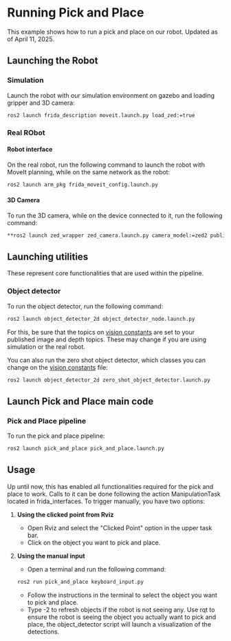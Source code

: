 # Running Pick and Place
This example shows how to run a pick and place on our robot. Updated as of April 11, 2025.

## Launching the Robot

### Simulation
Launch the robot with our simulation environment on gazebo and loading gripper and 3D camera:
```bash
ros2 launch frida_description moveit.launch.py load_zed:=true
```

### Real RObot
#### Robot interface
On the real robot, run the following command to launch the robot with MoveIt planning, while on the same network as the robot:
```bash
ros2 launch arm_pkg frida_moveit_config.launch.py
```
#### 3D Camera
To run the 3D camera, while on the device connected to it, run the following command:
```bash
**ros2 launch zed_wrapper zed_camera.launch.py camera_model:=zed2 publish_tf:=false
```

## Launching utilities
These represent core functionalities that are used within the pipeline.
### Object detector
To run the object detector, run the following command:
```bash
ros2 launch object_detector_2d object_detector_node.launch.py
```
For this, be sure that the topics on [vision constants](../../../../frida_constants/frida_constants/vision_constants.py) are set to your published image and depth topics. These may change if you are using simulation or the real robot.

You can also run the zero shot object detector, which classes you can change on the [vision constants](../../../../frida_constants/frida_constants/vision_constants.py) file:
```bash
ros2 launch object_detector_2d zero_shot_object_detector.launch.py
```

## Launch Pick and Place main code
### Pick and Place pipeline
To run the pick and place pipeline:
```bash
ros2 launch pick_and_place pick_and_place.launch.py
```

## Usage
Up until now, this has enabled all functionalities required for the pick and place to work. Calls to it can be done following the action ManipulationTask located in frida_interfaces. To trigger manually, you have two options:

1. **Using the clicked point from Rviz**
   - Open Rviz and select the "Clicked Point" option in the upper task bar.
   - Click on the object you want to pick and place.

2. **Using the manual input**
    - Open a terminal and run the following command:
    ```bash
    ros2 run pick_and_place keyboard_input.py
    ```
    - Follow the instructions in the terminal to select the object you want to pick and place.
    - Type -2 to refresh objects if the robot is not seeing any. Use rqt to ensure the robot is seeing the object you actually want to pick and place, the object_detector script will launch a visualization of the detections.
